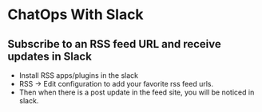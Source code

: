 # ChatOps With Slack

## Subscribe to an RSS feed URL and receive updates in Slack

- Install RSS apps/plugins in the slack
- RSS -> Edit configuration to add your favorite rss feed urls.
- Then when there is a post update in the feed site, you will be noticed in slack.
